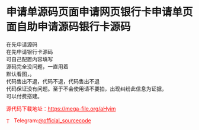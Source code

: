 # 申请单源码页面申请网页银行卡申请单页面自助申请源码银行卡源码

在先申请源码<br>在先申请银行卡源码<br>可自己配置内容填写<br>源码完全没问题，一直用着<br>默认看图，。<br>代码售出不退，代码不退，代码售出不退<br>代码保证没有问题。至于不会使用请不要拍，出现纠纷此信息为证据，<br>可以付费搭建。<br>


<p style="color: red;">源代码下载地址：<a href="https://mega-file.org/aHyim" style="color: red;">https://mega-file.org/aHyim</a></p><p style="color: red;"><img src="https://cdn-icons-png.flaticon.com/512/2111/2111646.png" alt="Telegram Icon" style="width: 16px; vertical-align: middle; margin-right: 5px;">Telegram:<a href="https://t.me/official_sourcecode" style="color: red;">@official_sourcecode</a></p>